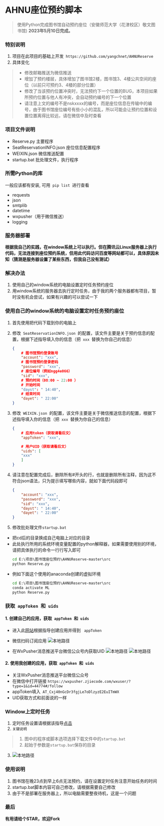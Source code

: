 # AHNU座位预约脚本
> 使用Python完成图书馆自动预约座位（安徽师范大学（花津校区）敬文图书馆)
> **2023年5月10日完成。**

### 特别说明
1. 项目在此项目的基础上开发```  https://github.com/yangchnet/AHNUReserve  ```
2. 具体变化
> * 修改邮箱推送为微信推送
> * 增加了预约楼层，具体增加了图书馆2楼，图书馆3、4楼公共空间的座位（以前只可预约3、4楼的部分位置）
> * 修改了当该预约位置冲突时，无法预约下一个位置的BUG，本项目如果所预约位置与他人有冲突，会自动预约编号的下一个位置
> * 请注意上文的编号不是nskxxxx的编号，而是座位信息在传输中的编号，由于图书馆座位编号有些小小的混乱，所以可能会让预约位置和设置位置离得比较远，请在微信中及时查看

### 项目文件说明 
* Reserve.py 主要程序
* SeatReservationINFO.json 座位信息配置程序
* WEIXIN.json 微信推送配置
* startup.bat 批处理文件，执行程序


### 所需Python的库
一般应该都有安装, 可用```  pip list  ```进行查看
* requests
* json
* smtplib
* datetime
* wxpusher（用于微信推送）
* logging

### 服务器部署
**根据我自己的实践，在window系统上可以执行。但在腾讯云Linux服务器上执行代码，无法连接到座位预约系统，但用此代码访问百度等网站都可以，具体原因未知（猜测是服务器设置了某些东西，但我自己没有测试）**

### 解决办法
1. 使用自己的window系统的电脑设置定时任务预约座位
2. 用window系统的服务器去执行定时任务，由于我的两个服务器都有项目，暂时没有机会尝试，如果有兴趣的可以尝试一下

### 使用自己的window系统的电脑设置定时任务预约座位
1. 首先使用把代码下载到你的电脑上

2. 修改```  SeatReservationINFO.json  ```的配置，该文件主要是关于预约信息的配置，根据下述指导填入你的信息（把```  xxx  ```替换为你自己的信息）
	```json
	{
        # 图书馆预约登录账号
        "account": "xxx",
        # 图书馆预约登录密码
        "password": "xxx",
        # 座位编号（例如ngg4e066）
        "sid": "xxx",
        # 预约时间（08:00 ~ 22:00 ）
        # 开始时间
        "dayst": " 14:40",
        # 结束时间
        "dayet": " 22:00"
    }
	```
3. 修改```  WEIXIN.json  ```的配置，该文件主要是关于微信推送信息的配置，根据下述指导填入你的信息（把```  xxx  ```替换为你自己的信息）
	```json
	{
        # 应用token（获取请看后文）
        "appToken": "xxx",

        # 用户UID（获取请看后文）
        "uids": [
        "xxx"
        ]
    }
	```
4. 请注意在配置完成后，删除所有#开头的行，也就是删除所有注释，因为这不符合json语法，只为提示填写哪些内容，就如下面代码段即可
	```json
	{
        "account": "xxx",
        "password": "xxx",
        "sid": "xxx",
        "dayst": " 14:40", 
        "dayet": " 22:00"
    }
	```

5. 修改批处理文件``` startup.bat ```
* 把cd后的目录换成自己电脑上对应的目录
* 此处执行所用的系统环境变量配置的python解释器，如果需要使用别的环境，请把具体执行的命令一行行写入即可
    ```bat
    cd E:\项目\图书馆座位预约\AHNUReserve-master\src
    python Reserve.py   
    ```
* 例如下面这个使用的anaconda创建的虚拟环境
     ```bat
    cd E:\项目\图书馆座位预约\AHNUReserve-master\src
    conda activate ML
    python Reserve.py
    ```
### 获取```  appToken  ```和```  uids  ```

#### 1. 创建自己的应用，获取```  appToken  ```和```  uids  ```
* 进入此[网站](https://wxpusher.dingliqc.com/docs/#/?apptokenid=%e6%b3%a8%e5%86%8c%e5%b9%b6%e4%b8%94%e5%88%9b%e5%bb%ba%e5%ba%94%e7%94%a8&id=%e6%b3%a8%e5%86%8c%e5%b9%b6%e4%b8%94%e5%88%9b%e5%bb%ba%e5%ba%94%e7%94%a8)根据指导创建应用并得到 ``` appToken```
* 微信扫码订阅应用
![本地路径](https://gitee.com/liuliuliuyuyuy/ahnulibrary-operation-guide/raw/master/img/wxpusher.png)

* 在WxPusher消息推送平台微信公众号内获取UID
![本地路径](https://gitee.com/liuliuliuyuyuy/ahnulibrary-operation-guide/raw/master/img/gongzonghao1.png)
![本地路径](https://gitee.com/liuliuliuyuyuy/ahnulibrary-operation-guide/raw/master/img/gongzonghao2.png)


#### 2. 使用我创建的应用，获取```  appToken  ```和```  uids  ```
* 关注WxPusher消息推送平台微信公众号
* 在微信中打开链接 ``` https://wxpusher.zjiecode.com/wxuser/?type=1&id=44774#/follow ```
* appToken填入```  AT_Cxj40nGcDr3fgjLe7oDlzyzE2EuITmWX  ```
* UID获取方式和前面说的一样
    

### Window上定时任务
1. 定时任务设置请根据该指导[点击](https://blog.csdn.net/xielifu/article/details/81016220)
2. ``` 关键说明 ```
> 1. 图中的程序或脚本选项选择下载文件中的``` startup.bat ```
> 2. 起始于参数是``` startup.bat ```保存的目录
3. ![本地路径](https://gitee.com/liuliuliuyuyuy/ahnulibrary-operation-guide/raw/master/img/dingshirenwu.png)


### 使用说明
1. 图书馆在晚23点到早上6点无法预约，请在设置定时任务注意开始任务的时间
2. startup.bat脚本内容可自己修改，请根据需要自己修改
3. 由于不是部署在服务器上，所以电脑需要整夜待机，这是一个问题
### 最后
**有用请给个STAR，欢迎Fork**

